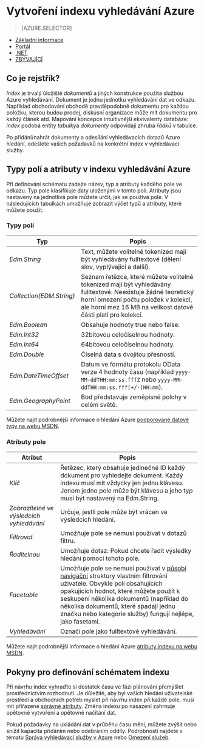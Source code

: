 <properties
    pageTitle="Vytvoření indexu vyhledávání Azure | Microsoft Azure | Vyhledávací služby serveru hostovanou cloudu"
    description="Co je indexu v Azure hledání a jak se používá?"
    services="search"
    manager="jhubbard"
    documentationCenter=""
    authors="ashmaka"
/>

<tags
    ms.service="search"
    ms.devlang="na"
    ms.workload="search"
    ms.topic="get-started-article"
    ms.tgt_pltfrm="na"
    ms.date="08/29/2016"
    ms.author="ashmaka"/>

# <a name="create-an-azure-search-index"></a>Vytvoření indexu vyhledávání Azure
> [AZURE.SELECTOR]
- [Základní informace](search-what-is-an-index.md)
- [Portál](search-create-index-portal.md)
- [.NET](search-create-index-dotnet.md)
- [ZBÝVAJÍCÍ](search-create-index-rest-api.md)

## <a name="what-is-an-index"></a>Co je rejstřík?

*Index* je trvalý úložiště *dokumentů* a jiných konstrukce použita službou Azure vyhledávání. Dokument je jednu jednotku vyhledávání dat ve odkazu. Například obchodování obchodě pravděpodobně dokumentu pro každou položku, kterou budou prodej, diskusní organizace může mít dokumentu pro každý článek atd. Mapování koncepce intuitivnější ekvivalenty databáze: *index* podobá entity *tabulky*a *dokumenty* odpovídají zhruba *řádků* v tabulce.

Po přidání/nahrát dokumenty a odesílání vyhledávacích dotazů Azure hledání, odešlete vašich požadavků na konkrétní index v vyhledávací služby.

## <a name="field-types-and-attributes-in-an-azure-search-index"></a>Typy polí a atributy v indexu vyhledávání Azure

Při definování schématu zadejte název, typ a atributy každého pole ve odkazu. Typ pole klasifikuje daty uloženými v tomto poli. Atributy jsou nastaveny na jednotlivá pole můžete určit, jak se používá pole. V následujících tabulkách umožňuje zobrazit výčet typů a atributy, které můžete použít.


### <a name="field-types"></a>Typy polí
|Typ|Popis|
|------------|-----------|
|*Edm.String*|Text, můžete volitelně tokenized mají být vyhledávány fulltextové (dělení slov, vyplývající a další).|
|*Collection(EDM.String)*|Seznam řetězce, které můžete volitelně tokenized mají být vyhledávány fulltextové. Neexistuje žádné teoretický horní omezení počtu položek v kolekci, ale horní mez 16 MB na velikost datové části platí pro kolekcí.|
|*Edm.Boolean*|Obsahuje hodnoty true nebo false.|
|*Edm.Int32*|32bitovou celočíselnou hodnoty.|
|*Edm.Int64*|64bitovou celočíselnou hodnoty.|
|*Edm.Double*|Číselná data s dvojitou přesností.|
|*Edm.DateTimeOffset*|Datum ve formátu protokolu OData verze 4 hodnoty času (například `yyyy-MM-ddTHH:mm:ss.fffZ` nebo `yyyy-MM-ddTHH:mm:ss.fff[+/-]HH:mm`).|
|*Edm.GeographyPoint*|Bod představuje zeměpisné polohy v celém světě.|

Můžete najít podrobnější informace o hledání Azure [podporované datové typy na webu MSDN](https://msdn.microsoft.com/library/azure/dn798938.aspx).



### <a name="field-attributes"></a>Atributy pole
|Atribut|Popis|
|------------|-----------|
|*Klíč*|Řetězec, který obsahuje jedinečné ID každý dokument pro vyhledejte dokument. Každý indexu musí mít vždycky jen jednu klávesu. Jenom jedno pole může být klávesu a jeho typ musí být nastavený na Edm.String.|
|*Zobrazitelné ve výsledcích vyhledávání*|Určuje, jestli pole může být vrácen ve výsledcích hledání.|
|*Filtrovat*|Umožňuje pole se nemusí používat v dotazů filtru.|
|*Řaditelnou*|Umožňuje dotaz: Pokud chcete řadit výsledky hledání pomocí tohoto pole.|
|*Facetable*|Umožňuje pole se nemusí používat v [působí navigační](search-faceted-navigation.md) struktury vlastním filtrování uživatele. Obvykle polí obsahujících opakujících hodnot, které můžete použít k seskupení několika dokumentů (například do několika dokumentů, které spadají jednu značku nebo kategorie služby) fungují nejlépe, jako fasetami.|
|*Vyhledávání*|Označí pole jako fulltextové vyhledávání.|

Můžete najít podrobnější informace o hledání Azure [atributy indexu na webu MSDN](https://msdn.microsoft.com/library/azure/dn798941.aspx).



## <a name="guidance-for-defining-an-index-schema"></a>Pokyny pro definování schématem indexu

Při návrhu index vyhraďte si dostatek času ve fázi plánování přemýšlet prostřednictvím rozhodnutí. Je důležité, aby byl vašich hledání uživatelské prostředí a obchodních potřeb myslet při návrhu index při každé pole, musí mít přiřazené [správné atributy](https://msdn.microsoft.com/library/azure/dn798941.aspx). Změna indexu po nasazení zahrnuje opětovné vytvoření a opětovné načítání dat.


Pokud požadavky na ukládání dat v průběhu času mění, můžete zvýšit nebo snížit kapacita přidáním nebo odebráním oddíly. Podrobnosti najdete v tématu [Správa vyhledávací služby v Azure](search-manage.md) nebo [Omezení služeb](search-limits-quotas-capacity.md).
